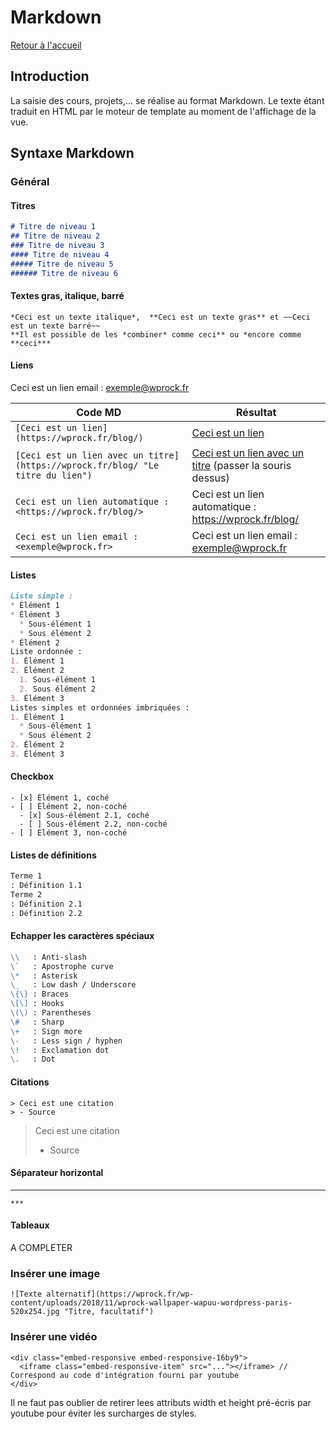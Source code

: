 # Markdown
[Retour à l'accueil](index.md)

## Introduction 
La saisie des cours, projets,... se réalise au format Markdown. Le texte étant traduit en HTML par le moteur de template au moment de l'affichage de la vue.

## Syntaxe Markdown
### Général
#### Titres
```md
# Titre de niveau 1
## Titre de niveau 2
### Titre de niveau 3
#### Titre de niveau 4
##### Titre de niveau 5
###### Titre de niveau 6
```
#### Textes gras, italique, barré
```
*Ceci est un texte italique*,  **Ceci est un texte gras** et ~~Ceci est un texte barré~~
**Il est possible de les *combiner* comme ceci** ou *encore comme **ceci***
```

#### Liens  
Ceci est un lien email : <exemple@wprock.fr>
  
  Code MD | Résultat
 --- | --- 
`[Ceci est un lien](https://wprock.fr/blog/)` | [Ceci est un lien](https://wprock.fr/blog/) 
`[Ceci est un lien avec un titre](https://wprock.fr/blog/ "Le titre du lien")` | [Ceci est un lien avec un titre](https://wprock.fr/blog/ "Le titre du lien") (passer la souris dessus)
`Ceci est un lien automatique : <https://wprock.fr/blog/>` | Ceci est un lien automatique : <https://wprock.fr/blog/>
`Ceci est un lien email : <exemple@wprock.fr>` | Ceci est un lien email : <exemple@wprock.fr>

#### Listes
```md
Liste simple : 
* Élément 1
* Élément 3
  * Sous-élément 1
  * Sous élément 2
* Élément 2
Liste ordonnée : 
1. Élément 1
2. Élément 2
  1. Sous-élément 1
  2. Sous élément 2
3. Élément 3
Listes simples et ordonnées imbriquées : 
1. Élément 1
  * Sous-élément 1
  * Sous élément 2
2. Élément 2
3. Élément 3
```

#### Checkbox
```
- [x] Élément 1, coché
- [ ] Élément 2, non-coché
  - [x] Sous-élément 2.1, coché
  - [ ] Sous-élément 2.2, non-coché
- [ ] Élément 3, non-coché
```

#### Listes de définitions
```md
Terme 1
: Définition 1.1
Terme 2
: Définition 2.1
: Définition 2.2
```

#### Echapper les caractères spéciaux
```md
\\   : Anti-slash
\`   : Apostrophe curve
\*   : Asterisk
\_   : Low dash / Underscore
\{\} : Braces
\[\] : Hooks
\(\) : Parentheses
\#   : Sharp
\+   : Sign more
\-   : Less sign / hyphen
\!   : Exclamation dot
\.   : Dot
```

#### Citations 
```
> Ceci est une citation
> - Source
```

> Ceci est une citation
> - Source

#### Séparateur horizontal
***
`***`

#### Tableaux
A COMPLETER 

### Insérer une image
`![Texte alternatif](https://wprock.fr/wp-content/uploads/2018/11/wprock-wallpaper-wapuu-wordpress-paris-520x254.jpg "Titre, facultatif")`
### Insérer une vidéo
  ```
  <div class="embed-responsive embed-responsive-16by9">
    <iframe class="embed-responsive-item" src="..."></iframe> // Correspond au code d'intégration fourni par youtube
  </div>
  ```
  Il ne faut pas oublier de retirer lees attributs width et height pré-écris par youtube pour éviter les surcharges de styles.
 
